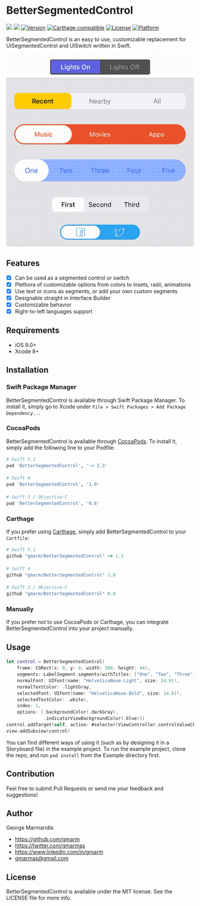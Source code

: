 # BetterSegmentedControl

![](https://img.shields.io/badge/Swift-5.1-blue.svg?style=flat)
![](https://app.bitrise.io/app/1d06a34a06589be2/status.svg?token=i0xHqYqUAjHGkzToH5FVOg&branch=master)
[![Version](https://img.shields.io/cocoapods/v/BetterSegmentedControl.svg?style=flat)](http://cocoapods.org/pods/BetterSegmentedControl)
[![Carthage compatible](https://img.shields.io/badge/Carthage-compatible-4BC51D.svg?style=flat)](https://github.com/Carthage/Carthage)
[![License](https://img.shields.io/cocoapods/l/BetterSegmentedControl.svg?style=flat)](http://cocoapods.org/pods/BetterSegmentedControl)
[![Platform](https://img.shields.io/cocoapods/p/BetterSegmentedControl.svg?style=flat)](http://cocoapods.org/pods/BetterSegmentedControl)

BetterSegmentedControl is an easy to use, customizable replacement for UISegmentedControl and UISwitch written in Swift.

![Demo](demo.gif)

## Features

- [x] Can be used as a segmented control or switch
- [x] Plethora of customizable options from colors to insets, radii, animations
- [x] Use text or icons as segments, or add your own custom segments
- [x] Designable straight in Interface Builder
- [x] Customizable behavior
- [x] Right-to-left languages support

## Requirements

- iOS 9.0+
- Xcode 8+

## Installation

### Swift Package Manager

BetterSegmentedControl is available through Swift Package Manager. To install
it, simply go to Xcode under `File > Swift Packages > Add Package Dependency...`

### CocoaPods

BetterSegmentedControl is available through [CocoaPods](http://cocoapods.org). To install
it, simply add the following line to your Podfile:

```ruby
# Swift 5.1
pod 'BetterSegmentedControl', '~> 1.3'

# Swift 4
pod 'BetterSegmentedControl', '1.0'

# Swift 3 / Objective-C
pod 'BetterSegmentedControl', '0.8'
```

### Carthage

If you prefer using [Carthage](https://github.com/Carthage/Carthage), simply add BetterSegmentedControl to your `Cartfile`:

```ruby
# Swift 5.1
github "gmarm/BetterSegmentedControl" ~> 1.3

# Swift 4
github "gmarm/BetterSegmentedControl" 1.0

# Swift 3 / Objective-C
github "gmarm/BetterSegmentedControl" 0.8
```

### Manually

If you prefer not to use CocoaPods or Carthage, you can integrate BetterSegmentedControl into your project manually.

## Usage

```swift
let control = BetterSegmentedControl(
    frame: CGRect(x: 0, y: 0, width: 300, height: 44),
    segments: LabelSegment.segments(withTitles: ["One", "Two", "Three"],
    normalFont: UIFont(name: "HelveticaNeue-Light", size: 14.0)!,
    normalTextColor: .lightGray,
    selectedFont: UIFont(name: "HelveticaNeue-Bold", size: 14.0)!,
    selectedTextColor: .white),
    index: 1,
    options: [.backgroundColor(.darkGray),
              .indicatorViewBackgroundColor(.blue)])
control.addTarget(self, action: #selector(ViewController.controlValueChanged(_:)), for: .valueChanged)
view.addSubview(control)
```
You can find different ways of using it (such as by designing it in a Storyboard file) in the example project. To run the example project, clone the repo, and run `pod install` from the Example directory first.

## Contribution

Feel free to submit Pull Requests or send me your feedback and suggestions!

## Author

George Marmaridis

- https://github.com/gmarm
- https://twitter.com/gmarmas
- https://www.linkedin.com/in/gmarm
- gmarmas@gmail.com

## License

BetterSegmentedControl is available under the MIT license. See the LICENSE file for more info.
